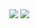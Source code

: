 <img src="https://i.postimg.cc/q7075tLx/ezgif-com-crop-1.gif">
<img src="https://i.postimg.cc/mgGGRN1s/IMG-1219.jpg">

